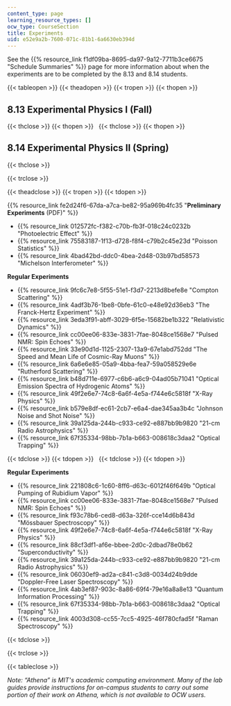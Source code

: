 ```yaml
---
content_type: page
learning_resource_types: []
ocw_type: CourseSection
title: Experiments
uid: e52e9a2b-7600-071c-81b1-6a6630eb394d
---
```


See the {{% resource_link f1df09ba-8695-da97-9a12-7711b3ce6675 "Schedule Summaries" %}} page for more information about when the experiments are to be completed by the 8.13 and 8.14 students.

{{< tableopen >}}
{{< theadopen >}}
{{< tropen >}}
{{< thopen >}}


8.13 Experimental Physics I (Fall)
----------------------------------


{{< thclose >}}
{{< thopen >}}
 
{{< thclose >}}
{{< thopen >}}


8.14 Experimental Physics II (Spring)
-------------------------------------


{{< thclose >}}

{{< trclose >}}

{{< theadclose >}}
{{< tropen >}}
{{< tdopen >}}


{{% resource_link fe2d24f6-67da-a7ca-be82-95a969b4fc35 "**Preliminary Experiments** (PDF)" %}}

*   {{% resource_link 012572fc-f382-c70b-fb3f-018c24c0232b "Photoelectric Effect" %}}
*   {{% resource_link 75583187-1f13-d728-f8f4-c79b2c45e23d "Poisson Statistics" %}}
*   {{% resource_link 4bad42bd-ddc0-4bea-2d48-03b97bd58573 "Michelson Interferometer" %}}

**Regular Experiments**

*   {{% resource_link 9fc6c7e8-5f55-51e1-f3d7-2213d8befe8e "Compton Scattering" %}}
*   {{% resource_link 4adf3b76-1be8-0bfe-61c0-e48e92d36eb3 "The Franck-Hertz Experiment" %}}
*   {{% resource_link 3eda3f91-abff-3029-6f5e-15682be1b322 "Relativistic Dynamics" %}}
*   {{% resource_link cc00ee06-833e-3831-7fae-8048ce1568e7 "Pulsed NMR: Spin Echoes" %}}
*   {{% resource_link 33e90d1d-1125-2307-13a9-67e1abd752dd "The Speed and Mean Life of Cosmic-Ray Muons" %}}
*   {{% resource_link 6a6e6e85-05a9-4bba-fea7-59a058529e6e "Rutherford Scattering" %}}
*   {{% resource_link b48d711e-6977-c6b6-a6c9-04ad05b71041 "Optical Emission Spectra of Hydrogenic Atoms" %}}
*   {{% resource_link 49f2e6e7-74c8-6a6f-4e5a-f744e6c5818f "X-Ray Physics" %}}
*   {{% resource_link b579e8df-ec61-2cb7-e6a4-dae345aa3b4c "Johnson Noise and Shot Noise" %}}
*   {{% resource_link 39a125da-244b-c933-ce92-e887bb9b9820 "21-cm Radio Astrophysics" %}}
*   {{% resource_link 67f35334-98bb-7b1a-b663-008618c3daa2 "Optical Trapping" %}}


{{< tdclose >}}
{{< tdopen >}}
 
{{< tdclose >}}
{{< tdopen >}}


**Regular Experiments**

*   {{% resource_link 221808c6-1c60-8ff6-d63c-6012f46f649b "Optical Pumping of Rubidium Vapor" %}}
*   {{% resource_link cc00ee06-833e-3831-7fae-8048ce1568e7 "Pulsed NMR: Spin Echoes" %}}
*   {{% resource_link f93c78b6-ced8-d63a-326f-cce14d6b843d "Mössbauer Spectroscopy" %}}
*   {{% resource_link 49f2e6e7-74c8-6a6f-4e5a-f744e6c5818f "X-Ray Physics" %}}
*   {{% resource_link 88cf3df1-af6e-bbee-2d0c-2dbad78e0b62 "Superconductivity" %}}
*   {{% resource_link 39a125da-244b-c933-ce92-e887bb9b9820 "21-cm Radio Astrophysics" %}}
*   {{% resource_link 06030ef9-ad2a-c841-c3d8-0034d24b9dde "Doppler-Free Laser Spectroscopy" %}}
*   {{% resource_link 4ab3ef87-903c-8a86-69f4-79e16a8a8e13 "Quantum Information Processing" %}}
*   {{% resource_link 67f35334-98bb-7b1a-b663-008618c3daa2 "Optical Trapping" %}}
*   {{% resource_link 4003d308-cc55-7cc5-4925-46f780cfad5f "Raman Spectroscopy" %}}


{{< tdclose >}}

{{< trclose >}}

{{< tableclose >}}

_Note: “Athena” is MIT's academic computing environment. Many of the lab guides provide instructions for on-campus students to carry out some portion of their work on Athena, which is not available to OCW users._